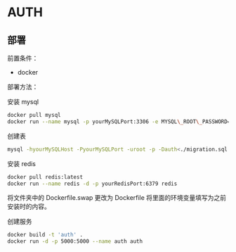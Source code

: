# AUTH

## 部署

前置条件：

* docker

部署方法：

安装 mysql 

```bash
docker pull mysql
docker run --name mysql -p yourMySQLPort:3306 -e MYSQL\_ROOT\_PASSWORD=yourMysqlPassowrd -d mysql
```

创建表

```bash
mysql -hyourMySQLHost -PyourMySQLPort -uroot -p -Dauth<./migration.sql
```

安装 redis

```bash
docker pull redis:latest
docker run --name redis -d -p yourRedisPort:6379 redis
```

将文件夹中的 Dockerfile.swap 更改为 Dockerfile 将里面的环境变量填写为之前安装时的内容。

创建服务

```bash
docker build -t 'auth' .
docker run -d -p 5000:5000 --name auth auth
```

